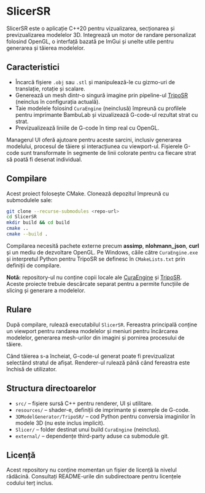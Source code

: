 # SlicerSR

SlicerSR este o aplicație C++20 pentru vizualizarea, secționarea și previzualizarea modelelor 3D. Integrează un motor de randare personalizat folosind OpenGL, o interfață bazată pe ImGui și unelte utile pentru generarea și tăierea modelelor.

## Caracteristici

- Încarcă fișiere `.obj` sau `.stl` și manipulează-le cu gizmo-uri de translație, rotație și scalare.
- Generează un mesh dintr-o singură imagine prin pipeline-ul [TripoSR](https://github.com/VAST-AI-Research/TripoSR) (neinclus în configurația actuală).
- Taie modelele folosind `CuraEngine` (neinclusă) împreună cu profilele pentru imprimante BambuLab și vizualizează G-code-ul rezultat strat cu strat.
- Previzualizează liniile de G-code în timp real cu OpenGL.

Managerul UI oferă ajutoare pentru aceste sarcini, inclusiv generarea modelului, procesul de tăiere și interacțiunea cu viewport-ul. Fișierele G-code sunt transformate în segmente de linii colorate pentru ca fiecare strat să poată fi desenat individual.

## Compilare

Acest proiect folosește CMake. Clonează depozitul împreună cu submodulele sale:

```bash
git clone --recurse-submodules <repo-url>
cd SlicerSR
mkdir build && cd build
cmake ..
cmake --build .
```

Compilarea necesită pachete externe precum **assimp**, **nlohmann_json**, **curl** și un mediu de dezvoltare OpenGL. Pe Windows, căile către `CuraEngine.exe` și interpretul Python pentru TripoSR se definesc în `CMakeLists.txt` prin definiții de compilare.

**Notă:** repository-ul nu conține copii locale ale [CuraEngine](https://github.com/Ultimaker/CuraEngine) și [TripoSR](https://github.com/VAST-AI-Research/TripoSR). Aceste proiecte trebuie descărcate separat pentru a permite funcțiile de slicing și generare a modelelor.

## Rulare

După compilare, rulează executabilul `SlicerSR`. Fereastra principală conține un viewport pentru randarea modelelor și meniuri pentru încărcarea modelelor, generarea mesh-urilor din imagini și pornirea procesului de tăiere.

Când tăierea s-a încheiat, G-code-ul generat poate fi previzualizat selectând stratul de afișat. Renderer-ul rulează până când fereastra este închisă de utilizator.

## Structura directoarelor

- `src/` – fișiere sursă C++ pentru renderer, UI și utilitare.
- `resources/` – shader-e, definiții de imprimante și exemple de G-code.
- `3DModelGenerator/TripoSR/` – cod Python pentru conversia imaginilor în modele 3D (nu este inclus implicit).
- `Slicer/` – folder destinat unui build `CuraEngine` (neinclus).
- `external/` – dependențe third-party aduse ca submodule git.

## Licență

Acest repository nu conține momentan un fișier de licență la nivelul rădăcină. Consultați README-urile din subdirectoare pentru licențele codului terț inclus.
